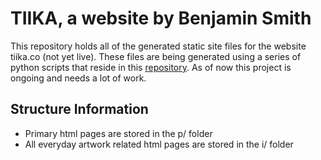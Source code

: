 # TIIKA, a website by Benjamin Smith

This repository holds all of the generated static site files for the website tiika.co (not yet live). These files are being generated using a series of python scripts that reside in this [repository](https://github.com/bensmith-314/static-site-tiika). As of now this project is ongoing and needs a lot of work.

## Structure Information
- Primary html pages are stored in the p/ folder
- All everyday artwork related html pages are stored in the i/ folder
